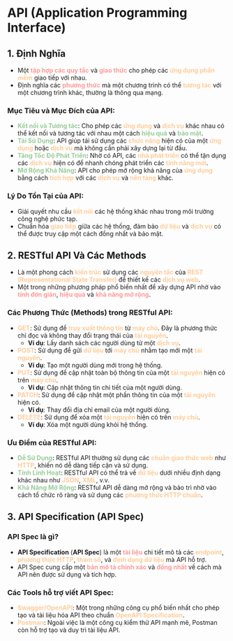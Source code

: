 # API (Application Programming Interface)

## 1. Định Nghĩa
- Một **<span style="color:#ff9999;">tập hợp các quy tắc</span>** và **<span style="color:#ff9999;">giao thức</span>** cho phép các **<span style="color:#ffcc99;">ứng dụng phần mềm</span>** giao tiếp với nhau.
- Định nghĩa các **<span style="color:#ff9999;">phương thức</span>** mà một chương trình có thể **<span style="color:#ffcc99;">tương tác</span>** với một chương trình khác, thường là thông qua mạng.

### Mục Tiêu và Mục Đích của API:
- **<span style="color:#99cc99;">Kết nối và Tương tác</span>**: Cho phép các **<span style="color:#ffcc99;">ứng dụng</span>** và **<span style="color:#ffcc99;">dịch vụ</span>** khác nhau có thể kết nối và tương tác với nhau một cách **<span style="color:#99cc99;">hiệu quả</span>** và **<span style="color:#99cc99;">bảo mật</span>**.
- **<span style="color:#99cc99;">Tái Sử Dụng</span>**: API giúp tái sử dụng các **<span style="color:#ffcc99;">chức năng</span>** hiện có của một **<span style="color:#ffcc99;">ứng dụng</span>** hoặc **<span style="color:#ffcc99;">dịch vụ</span>** mà không cần phải xây dựng lại từ đầu.
- **<span style="color:#99cc99;">Tăng Tốc Độ Phát Triển</span>**: Nhờ có API, các **<span style="color:#ffcc99;">nhà phát triển</span>** có thể tận dụng các **<span style="color:#ffcc99;">dịch vụ</span>** hiện có để nhanh chóng phát triển các **<span style="color:#ffcc99;">tính năng mới</span>**.
- **<span style="color:#99cc99;">Mở Rộng Khả Năng</span>**: API cho phép mở rộng khả năng của **<span style="color:#ffcc99;">ứng dụng</span>** bằng cách **<span style="color:#ffcc99;">tích hợp</span>** với các **<span style="color:#ffcc99;">dịch vụ</span>** và **<span style="color:#ffcc99;">nền tảng</span>** khác.

### Lý Do Tồn Tại của API:
- Giải quyết nhu cầu **<span style="color:#ffcc99;">kết nối</span>** các hệ thống khác nhau trong môi trường công nghệ phức tạp.
- Chuẩn hóa **<span style="color:#ffcc99;">giao tiếp</span>** giữa các hệ thống, đảm bảo **<span style="color:#ffcc99;">dữ liệu</span>** và **<span style="color:#ffcc99;">dịch vụ</span>** có thể được truy cập một cách đồng nhất và bảo mật.

## 2. RESTful API Và Các Methods
- Là một phong cách **<span style="color:#ffcc99;">kiến trúc</span>** sử dụng các **<span style="color:#ffcc99;">nguyên tắc</span>** của **<span style="color:#ffcc99;">REST (Representational State Transfer)</span>** để thiết kế các **<span style="color:#ffcc99;">dịch vụ web</span>**. 
- Một trong những phương pháp phổ biến nhất để xây dựng API nhờ vào **<span style="color:#ff9999;">tính đơn giản</span>**, **<span style="color:#ff9999;">hiệu quả</span>** và **<span style="color:#ff9999;">khả năng mở rộng</span>**.

### Các Phương Thức (Methods) trong RESTful API:
- **<span style="color:#ffcc99;">GET</span>**: Sử dụng để **<span style="color:#ffcc99;">truy xuất thông tin</span>** từ **<span style="color:#ffcc99;">máy chủ</span>**. Đây là phương thức chỉ đọc và không thay đổi trạng thái của **<span style="color:#ffcc99;">tài nguyên</span>**.
  - **Ví dụ**: Lấy danh sách các người dùng từ một **<span style="color:#ffcc99;">dịch vụ</span>**.
- **<span style="color:#ffcc99;">POST</span>**: Sử dụng để gửi **<span style="color:#ffcc99;">dữ liệu</span>** tới **<span style="color:#ffcc99;">máy chủ</span>** nhằm tạo mới một **<span style="color:#ffcc99;">tài nguyên</span>**.
  - **Ví dụ**: Tạo một người dùng mới trong hệ thống.
- **<span style="color:#ffcc99;">PUT</span>**: Sử dụng để cập nhật toàn bộ thông tin của một **<span style="color:#ffcc99;">tài nguyên</span>** hiện có trên **<span style="color:#ffcc99;">máy chủ</span>**.
  - **Ví dụ**: Cập nhật thông tin chi tiết của một người dùng.
- **<span style="color:#ffcc99;">PATCH</span>**: Sử dụng để cập nhật một phần thông tin của một **<span style="color:#ffcc99;">tài nguyên</span>** hiện có.
  - **Ví dụ**: Thay đổi địa chỉ email của một người dùng.
- **<span style="color:#ffcc99;">DELETE</span>**: Sử dụng để xóa một **<span style="color:#ffcc99;">tài nguyên</span>** hiện có trên **<span style="color:#ffcc99;">máy chủ</span>**.
  - **Ví dụ**: Xóa một người dùng khỏi hệ thống.

### Ưu Điểm của RESTful API:
- **<span style="color:#99cc99;">Dễ Sử Dụng</span>**: RESTful API thường sử dụng các **<span style="color:#ffcc99;">chuẩn giao thức web</span>** như **<span style="color:#ffcc99;">HTTP</span>**, khiến nó dễ dàng tiếp cận và sử dụng.
- **<span style="color:#99cc99;">Tính Linh Hoạt</span>**: RESTful API có thể trả về **<span style="color:#ffcc99;">dữ liệu</span>** dưới nhiều định dạng khác nhau như **<span style="color:#ffcc99;">JSON</span>**, **<span style="color:#ffcc99;">XML</span>**, v.v.
- **<span style="color:#99cc99;">Khả Năng Mở Rộng</span>**: RESTful API dễ dàng mở rộng và bảo trì nhờ vào cách tổ chức rõ ràng và sử dụng các **<span style="color:#ffcc99;">phương thức HTTP chuẩn</span>**.

## 3. API Specification (API Spec)

### API Spec là gì?
- **API Specification** (**API Spec**) là một **<span style="color:#ff9999;">tài liệu</span>** chi tiết mô tả các **<span style="color:#ffcc99;">endpoint</span>**, **<span style="color:#ffcc99;">phương thức HTTP</span>**, **<span style="color:#ffcc99;">tham số</span>**, và **<span style="color:#ffcc99;">định dạng dữ liệu</span>** mà API hỗ trợ.
- API Spec cung cấp một **<span style="color:#ff9999;">bản mô tả chính xác</span>** và **<span style="color:#ff9999;">đồng nhất</span>** về cách mà API nên được sử dụng và tích hợp.

### Các Tools hỗ trợ viết API Spec:
- **<span style="color:#ffcc99;">Swagger/OpenAPI</span>**: Một trong những công cụ phổ biến nhất cho phép tạo và tài liệu hóa API theo chuẩn **<span style="color:#ffcc99;">OpenAPI Specification</span>**.
- **<span style="color:#ffcc99;">Postman</span>**: Ngoài việc là một công cụ kiểm thử API mạnh mẽ, Postman còn hỗ trợ tạo và duy trì tài liệu API.
